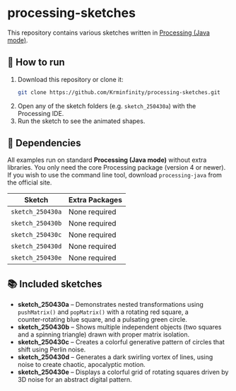 # processing-sketches

This repository contains various sketches written in [Processing (Java mode)](https://processing.org/).

## 🔧 How to run

1. Download this repository or clone it:
   ```bash
   git clone https://github.com/Krminfinity/processing-sketches.git
   ```
2. Open any of the sketch folders (e.g. `sketch_250430a`) with the Processing IDE.
3. Run the sketch to see the animated shapes.

## 🧩 Dependencies

All examples run on standard **Processing (Java mode)** without extra libraries.
You only need the core Processing package (version 4 or newer). If you wish to
use the command line tool, download `processing-java` from the official site.

| Sketch | Extra Packages |
|--------|----------------|
|`sketch_250430a`|None required|
|`sketch_250430b`|None required|
|`sketch_250430c`|None required|
|`sketch_250430d`|None required|
|`sketch_250430e`|None required|

## 📚 Included sketches

- **sketch_250430a** – Demonstrates nested transformations using `pushMatrix()` and `popMatrix()` with a rotating red square, a counter‑rotating blue square, and a pulsating green circle.
- **sketch_250430b** – Shows multiple independent objects (two squares and a spinning triangle) drawn with proper matrix isolation.
- **sketch_250430c** – Creates a colorful generative pattern of circles that shift using Perlin noise.
- **sketch_250430d** – Generates a dark swirling vortex of lines, using noise to create chaotic, apocalyptic motion.
- **sketch_250430e** – Displays a colorful grid of rotating squares driven by 3D noise for an abstract digital pattern.
